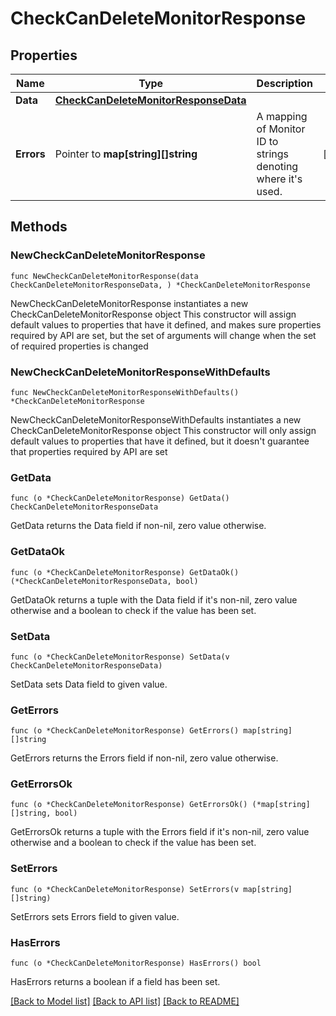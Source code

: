 # CheckCanDeleteMonitorResponse

## Properties

Name | Type | Description | Notes
------------ | ------------- | ------------- | -------------
**Data** | [**CheckCanDeleteMonitorResponseData**](CheckCanDeleteMonitorResponseData.md) |  | 
**Errors** | Pointer to **map[string][]string** | A mapping of Monitor ID to strings denoting where it&#39;s used. | [optional] 

## Methods

### NewCheckCanDeleteMonitorResponse

`func NewCheckCanDeleteMonitorResponse(data CheckCanDeleteMonitorResponseData, ) *CheckCanDeleteMonitorResponse`

NewCheckCanDeleteMonitorResponse instantiates a new CheckCanDeleteMonitorResponse object
This constructor will assign default values to properties that have it defined,
and makes sure properties required by API are set, but the set of arguments
will change when the set of required properties is changed

### NewCheckCanDeleteMonitorResponseWithDefaults

`func NewCheckCanDeleteMonitorResponseWithDefaults() *CheckCanDeleteMonitorResponse`

NewCheckCanDeleteMonitorResponseWithDefaults instantiates a new CheckCanDeleteMonitorResponse object
This constructor will only assign default values to properties that have it defined,
but it doesn't guarantee that properties required by API are set

### GetData

`func (o *CheckCanDeleteMonitorResponse) GetData() CheckCanDeleteMonitorResponseData`

GetData returns the Data field if non-nil, zero value otherwise.

### GetDataOk

`func (o *CheckCanDeleteMonitorResponse) GetDataOk() (*CheckCanDeleteMonitorResponseData, bool)`

GetDataOk returns a tuple with the Data field if it's non-nil, zero value otherwise
and a boolean to check if the value has been set.

### SetData

`func (o *CheckCanDeleteMonitorResponse) SetData(v CheckCanDeleteMonitorResponseData)`

SetData sets Data field to given value.


### GetErrors

`func (o *CheckCanDeleteMonitorResponse) GetErrors() map[string][]string`

GetErrors returns the Errors field if non-nil, zero value otherwise.

### GetErrorsOk

`func (o *CheckCanDeleteMonitorResponse) GetErrorsOk() (*map[string][]string, bool)`

GetErrorsOk returns a tuple with the Errors field if it's non-nil, zero value otherwise
and a boolean to check if the value has been set.

### SetErrors

`func (o *CheckCanDeleteMonitorResponse) SetErrors(v map[string][]string)`

SetErrors sets Errors field to given value.

### HasErrors

`func (o *CheckCanDeleteMonitorResponse) HasErrors() bool`

HasErrors returns a boolean if a field has been set.


[[Back to Model list]](../README.md#documentation-for-models) [[Back to API list]](../README.md#documentation-for-api-endpoints) [[Back to README]](../README.md)


